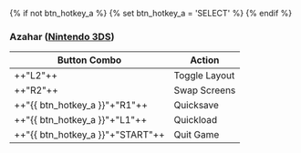 {% if not btn_hotkey_a %}
{% set btn_hotkey_a = 'SELECT' %}
{% endif %}
### Azahar ([Nintendo 3DS](../../../systems/3ds))

| Button Combo | Action |
| -- | -- |
| ++"L2"++ | Toggle Layout |
| ++"R2"++ | Swap Screens |
| ++"{{ btn_hotkey_a }}"+"R1"++ | Quicksave |
| ++"{{ btn_hotkey_a }}"+"L1"++ | Quickload |
| ++"{{ btn_hotkey_a }}"+"START"++ | Quit Game |

